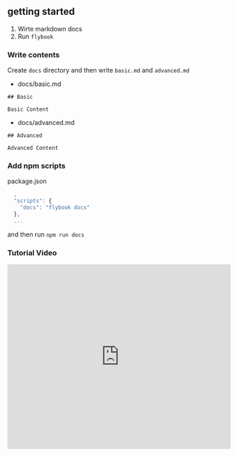 ## getting started

1. Wirte markdown docs
2. Run `flybook`

### Write contents

Create `docs` directory and then write `basic.md` and `advanced.md`

* docs/basic.md

```
## Basic

Basic Content
```

* docs/advanced.md

```
## Advanced

Advanced Content
```

### Add npm scripts

package.json

```js
  ,
  "scripts": {
    "docs": "flybook docs"
  },
  ...
```

and then run `npm run docs`

### Tutorial Video

<iframe width="100%" height="416" src="https://www.youtube.com/embed/nqJfprV3KUI" frameborder="0" allowfullscreen></iframe>